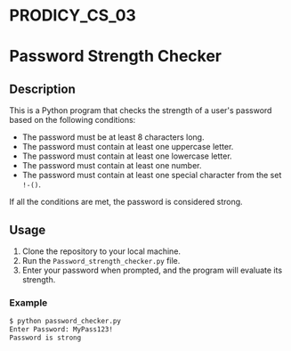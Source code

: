 # PRODICY_CS_03
# Password Strength Checker

## Description
This is a Python program that checks the strength of a user's password based on the following conditions:
- The password must be at least 8 characters long.
- The password must contain at least one uppercase letter.
- The password must contain at least one lowercase letter.
- The password must contain at least one number.
- The password must contain at least one special character from the set `!-()`.

If all the conditions are met, the password is considered strong.

## Usage
1. Clone the repository to your local machine.
2. Run the `Password_strength_checker.py` file.
3. Enter your password when prompted, and the program will evaluate its strength.

### Example
```bash
$ python password_checker.py
Enter Password: MyPass123!
Password is strong
